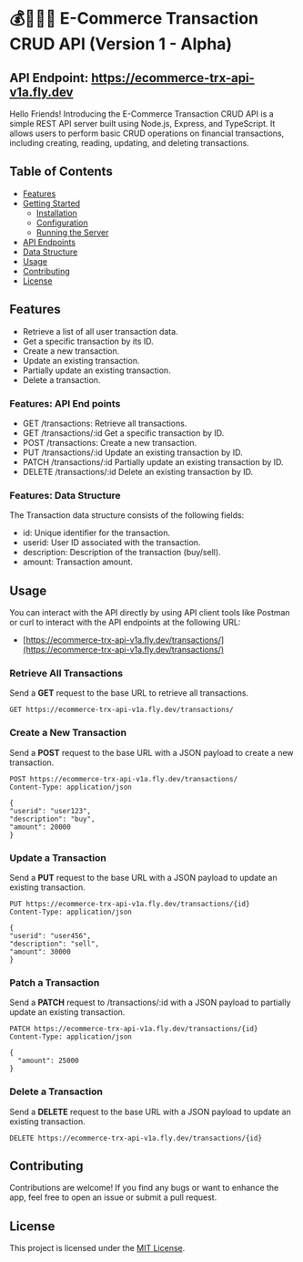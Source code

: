 # 💰👨🏽‍💻 E-Commerce Transaction CRUD API (Version 1 - Alpha)

## API Endpoint: https://ecommerce-trx-api-v1a.fly.dev

Hello Friends! Introducing the E-Commerce Transaction CRUD API is a simple REST API server built using Node.js, Express, and TypeScript. It allows users to perform basic CRUD operations on financial transactions, including creating, reading, updating, and deleting transactions.

## Table of Contents

- [Features](#features)
- [Getting Started](#getting-started)
  - [Installation](#installation)
  - [Configuration](#configuration)
  - [Running the Server](#running-the-server)
- [API Endpoints](#api-endpoints)
- [Data Structure](#data-structure)
- [Usage](#usage)
- [Contributing](#contributing)
- [License](#license)

## Features

- Retrieve a list of all user transaction data.
- Get a specific transaction by its ID.
- Create a new transaction.
- Update an existing transaction.
- Partially update an existing transaction.
- Delete a transaction.

### Features: API End points
- GET /transactions: Retrieve all transactions.
- GET /transactions/:id Get a specific transaction by ID.
- POST /transactions: Create a new transaction.
- PUT /transactions/:id Update an existing transaction by ID.
- PATCH /transactions/:id Partially update an existing transaction by ID.
- DELETE /transactions/:id Delete an existing transaction by ID.

### Features: Data Structure
The Transaction data structure consists of the following fields:
- id: Unique identifier for the transaction.
- userid: User ID associated with the transaction.
- description: Description of the transaction (buy/sell).
- amount: Transaction amount.

## Usage

You can interact with the API directly by using API client tools like Postman or curl to interact with the API endpoints at the following URL:

- [https://ecommerce-trx-api-v1a.fly.dev/transactions/](https://ecommerce-trx-api-v1a.fly.dev/transactions/)

### Retrieve All Transactions

Send a **GET** request to the base URL to retrieve all transactions.

```
GET https://ecommerce-trx-api-v1a.fly.dev/transactions/
```


### Create a New Transaction

Send a **POST** request to the base URL with a JSON payload to create a new transaction.

```
POST https://ecommerce-trx-api-v1a.fly.dev/transactions/
Content-Type: application/json

{
"userid": "user123",
"description": "buy",
"amount": 20000
}
```


### Update a Transaction

Send a **PUT** request to the base URL with a JSON payload to update an existing transaction.

```
PUT https://ecommerce-trx-api-v1a.fly.dev/transactions/{id}
Content-Type: application/json

{
"userid": "user456",
"description": "sell",
"amount": 30000
}
```

### Patch a Transaction

Send a **PATCH** request to /transactions/:id with a JSON payload to partially update an existing transaction.

```
PATCH https://ecommerce-trx-api-v1a.fly.dev/transactions/{id}
Content-Type: application/json

{
  "amount": 25000
}
```

### Delete a Transaction

Send a **DELETE** request to the base URL with a JSON payload to update an existing transaction.

```
DELETE https://ecommerce-trx-api-v1a.fly.dev/transactions/{id}
```

## Contributing

Contributions are welcome! If you find any bugs or want to enhance the app, feel free to open an issue or submit a pull request.

## License

This project is licensed under the [MIT License](LICENSE).
